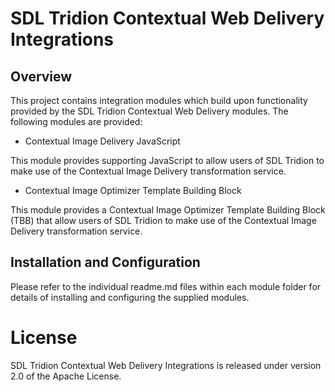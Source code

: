 SDL Tridion Contextual Web Delivery Integrations
================================================


## Overview

This project contains integration modules which build upon functionality provided by the SDL Tridion Contextual Web
Delivery modules. The following modules are provided:

*   Contextual Image Delivery JavaScript

This module provides supporting JavaScript to allow users of SDL Tridion to make use of the Contextual Image Delivery
transformation service.

*   Contextual Image Optimizer Template Building Block

This module provides a Contextual Image Optimizer Template Building Block (TBB) that allow users of SDL Tridion to make
use of the Contextual Image Delivery transformation service.


## Installation and Configuration

Please refer to the individual readme.md files within each module folder for details of installing and configuring the
supplied modules.

# License

SDL Tridion Contextual Web Delivery Integrations is released under version 2.0 of the Apache License.
